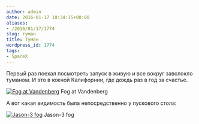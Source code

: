 ```yaml
---
author: admin
date: 2016-01-17 18:34:15+00:00
aliases:
- /2016/01/17/1774
slug: туман
title: Туман
wordpress_id: 1774
tags:
- SpaceX
---
```


Первый раз поехал посмотреть запуск в живую и все вокруг заволокло туманом. И это в южной Калифорнии, где дождь раз в год за счастье.

[![Fog at Vandenberg](/2016/01/14530552316051871675109.jpg)](/2016/01/14530552316051871675109.jpg) Fog at Vandenberg

А вот какая видимость была непосредственно у пускового стола:

[![Jason-3 fog](/2016/01/jason-3-fog.jpg)](/2016/01/jason-3-fog.jpg) Jason-3 fog
